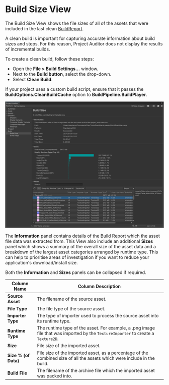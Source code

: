 <a name="BuildSize"></a>
# Build Size View
The Build Size View shows the file sizes of all of the assets that were included in the last clean
[BuildReport](https://docs.unity3d.com/ScriptReference/Build.Reporting.BuildReport.html).

A clean build is important for capturing accurate information about build sizes and steps. For this reason, Project
Auditor does not display the results of incremental builds.

To create a clean build, follow these steps:
* Open the **File > Build Settings...** window.
* Next to the **Build button**, select the drop-down.
* Select **Clean Build**.

If your project uses a custom build script, ensure that it passes the **BuildOptions.CleanBuildCache** option to
**BuildPipeline.BuildPlayer**.

<img src="images/build-size.png">

The **Information** panel contains details of the Build Report which the asset file data was extracted from. This View
also include an additional **Sizes** panel which shows a summary of the overall size of the asset data and a breakdown
of the largest asset categories arranged by runtime type. This can help to prioritise areas of investigation if you want
to reduce your application's download/install size.

Both the **Information** and **Sizes** panels can be collapsed if required.


| Column Name      | Column Description                                                                                                                | 
|------------------|-----------------------------------------------------------------------------------------------------------------------------------|
| **Source Asset**     | The filename of the source asset.                                                                                                 |
| **File Type**        | The file type of the source asset.                                                                                                |
| **Importer Type**    | The type of importer used to process the source asset into its runtime type.                                                      |
| **Runtime Type**     | The runtime type of the asset. For example, a .png image file that was imported by the `TextureImporter` to create a `Texture2D`. |
| **Size**             | File size of the imported asset.                                                                                                  |
| **Size % (of Data)** | File size of the imported asset, as a percentage of the combined size of all the assets which were include in the build.          |
| **Build File**       | The filename of the archive file which the imported asset was packed into.                                                        |

